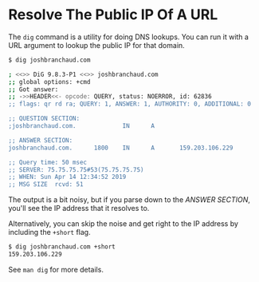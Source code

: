 # Resolve The Public IP Of A URL

The `dig` command is a utility for doing DNS lookups. You can run it with a
URL argument to lookup the public IP for that domain.

```bash
$ dig joshbranchaud.com

; <<>> DiG 9.8.3-P1 <<>> joshbranchaud.com
;; global options: +cmd
;; Got answer:
;; ->>HEADER<<- opcode: QUERY, status: NOERROR, id: 62836
;; flags: qr rd ra; QUERY: 1, ANSWER: 1, AUTHORITY: 0, ADDITIONAL: 0

;; QUESTION SECTION:
;joshbranchaud.com.             IN      A

;; ANSWER SECTION:
joshbranchaud.com.      1800    IN      A       159.203.106.229

;; Query time: 50 msec
;; SERVER: 75.75.75.75#53(75.75.75.75)
;; WHEN: Sun Apr 14 12:34:52 2019
;; MSG SIZE  rcvd: 51
```

The output is a bit noisy, but if you parse down to the _ANSWER SECTION_,
you'll see the IP address that it resolves to.

Alternatively, you can skip the noise and get right to the IP address by
including the `+short` flag.

```bash
$ dig joshbranchaud.com +short
159.203.106.229
```

See `man dig` for more details.
